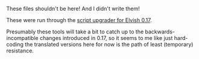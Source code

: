 These files shouldn't be here!  And I didn't write them!

These were run through the [script upgrader for Elvish
0.17][script-upgrader].

Presumably these tools will take a bit to catch up to the
backwards-incompatible changes introduced in 0.17, so it seems to me
like just hard-coding the translated versions here for now is the
path of least (temporary) resistance.

[script-upgrader]: https://github.com/elves/upgrade-scripts-for-0.17
